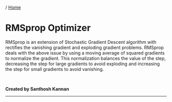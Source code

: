 / [Home](index.md)

# RMSprop Optimizer

RMSprop is an extension of Stochastic Gradient Descent algorithm with rectifies the vanishing gradient and exploding gradient problems. RMSprop deals with the above issue by using a moving average of squared gradients to normalize the gradient. This normalization balances the value of the step, decreasing the step for large gradients to avoid exploding and increasing the step for small gradients to avoid vanishing.

<br>

**Created by Santhosh Kannan**

---

<br>
